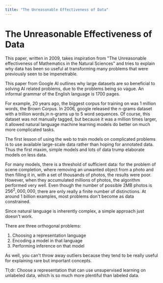 ```yaml
---
title: "The Unreasonable Effectiveness of Data"
---
```


# The Unreasonable Effectiveness of Data

This paper, written in 2009, takes inspiration from "The Unreasonable effectiveness of Mathematics in the Natural Sciences" and tries to explain why data has been so useful at transforming many problems that were previously seen to be impenetrable.

This paper from Google AI outlines why large datasets are so beneficial to solving AI related problems, due to the problems being so vague. An informal grammar of the English language is 1700 pages.

For example, 20 years ago, the biggest corpus for training on was 1 million words, the Brown Corpus. In 2006, google released the n-grams dataset with a trillion words,in n-grams up to 5 word sequences. Of course, this dataset was not manually tagged, but because it was a million times larger, it allowed natural language machine learning models do better on much more complicated tasks.

The first lesson of using the web to train models on complicated problems is to use available large-scale data rather than hoping for annotated data. Thus the first maxim, simple models and lots of data trump elaborate models on less data.

For many models, there is a threshold of sufficient data: for the problem of scene completion, where removing an unwanted object from a photo and then filling it in, with a set of thousands of photos, the results were poor. However, when they accumulated millions of photos, the algorithm performed very well. Even though the number of possible 2MB photos is $256 ^ 2,000,000$, there are only really a finite number of distinctions. At around 1 billion examples, most problems don't become as data constrained.

Since natural language is inherently complex, a simple approach just doesn't work.

There are three orthogonal problems:

1. Choosing a representation language
2. Encoding a model in that language
3. Performing inference on that model

As well, you can't throw away outliers because they tend to be really useful for explaining rare but important concepts.

Tl;dr: Choose a representation that can use unsupervised learning on unlabeled data, which is so much more plentiful than labeled data.
